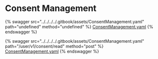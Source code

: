 # Consent Management

{% swagger src="../../../../.gitbook/assets/ConsentManagement.yaml" path="undefined" method="undefined" %}
[ConsentManagement.yaml](../../../../.gitbook/assets/ConsentManagement.yaml)
{% endswagger %}

{% swagger src="../../../../.gitbook/assets/ConsentManagement.yaml" path="/user/v1/consent/read" method="post" %}
[ConsentManagement.yaml](../../../../.gitbook/assets/ConsentManagement.yaml)
{% endswagger %}


